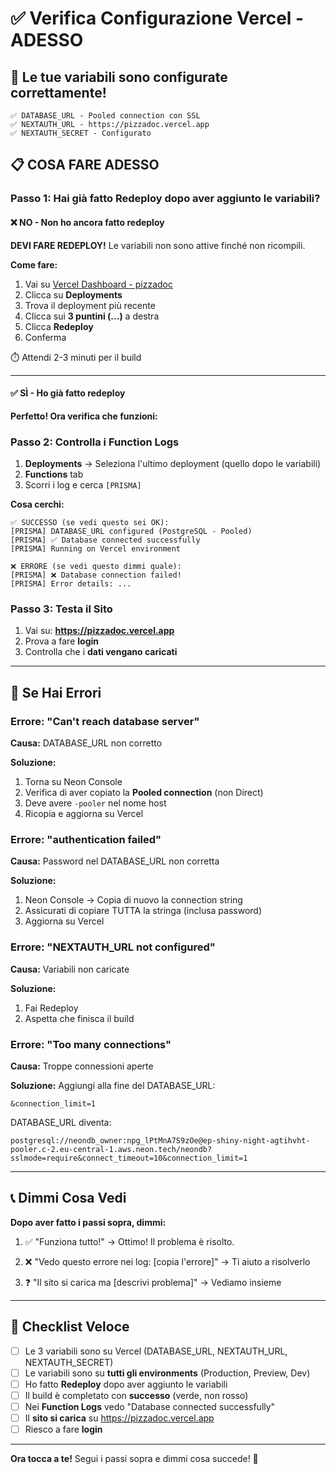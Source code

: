 # ✅ Verifica Configurazione Vercel - ADESSO

## 🎯 Le tue variabili sono configurate correttamente!

```
✅ DATABASE_URL - Pooled connection con SSL
✅ NEXTAUTH_URL - https://pizzadoc.vercel.app  
✅ NEXTAUTH_SECRET - Configurato
```

## 📋 COSA FARE ADESSO

### Passo 1: Hai già fatto Redeploy dopo aver aggiunto le variabili?

#### ❌ NO - Non ho ancora fatto redeploy
**DEVI FARE REDEPLOY!** Le variabili non sono attive finché non ricompili.

**Come fare:**
1. Vai su [Vercel Dashboard - pizzadoc](https://vercel.com/dashboard)
2. Clicca su **Deployments**
3. Trova il deployment più recente
4. Clicca sui **3 puntini (...)** a destra
5. Clicca **Redeploy**
6. Conferma

⏱️ Attendi 2-3 minuti per il build

---

#### ✅ SÌ - Ho già fatto redeploy
**Perfetto! Ora verifica che funzioni:**

### Passo 2: Controlla i Function Logs

1. **Deployments** → Seleziona l'ultimo deployment (quello dopo le variabili)
2. **Functions** tab
3. Scorri i log e cerca `[PRISMA]`

**Cosa cerchi:**

```
✅ SUCCESSO (se vedi questo sei OK):
[PRISMA] DATABASE_URL configured (PostgreSQL - Pooled)
[PRISMA] ✅ Database connected successfully
[PRISMA] Running on Vercel environment
```

```
❌ ERRORE (se vedi questo dimmi quale):
[PRISMA] ❌ Database connection failed!
[PRISMA] Error details: ...
```

### Passo 3: Testa il Sito

1. Vai su: **https://pizzadoc.vercel.app**
2. Prova a fare **login**
3. Controlla che i **dati vengano caricati**

---

## 🐛 Se Hai Errori

### Errore: "Can't reach database server"
**Causa:** DATABASE_URL non corretto

**Soluzione:**
1. Torna su Neon Console
2. Verifica di aver copiato la **Pooled connection** (non Direct)
3. Deve avere `-pooler` nel nome host
4. Ricopia e aggiorna su Vercel

### Errore: "authentication failed"  
**Causa:** Password nel DATABASE_URL non corretta

**Soluzione:**
1. Neon Console → Copia di nuovo la connection string
2. Assicurati di copiare TUTTA la stringa (inclusa password)
3. Aggiorna su Vercel

### Errore: "NEXTAUTH_URL not configured"
**Causa:** Variabili non caricate

**Soluzione:**
1. Fai Redeploy
2. Aspetta che finisca il build

### Errore: "Too many connections"
**Causa:** Troppe connessioni aperte

**Soluzione:**
Aggiungi alla fine del DATABASE_URL:
```
&connection_limit=1
```

DATABASE_URL diventa:
```
postgresql://neondb_owner:npg_lPtMnA7S9zOe@ep-shiny-night-agtihvht-pooler.c-2.eu-central-1.aws.neon.tech/neondb?sslmode=require&connect_timeout=10&connection_limit=1
```

---

## 📞 Dimmi Cosa Vedi

**Dopo aver fatto i passi sopra, dimmi:**

1. ✅ "Funziona tutto!" 
   → Ottimo! Il problema è risolto.

2. ❌ "Vedo questo errore nei log: [copia l'errore]"
   → Ti aiuto a risolverlo

3. ❓ "Il sito si carica ma [descrivi problema]"
   → Vediamo insieme

---

## 🎯 Checklist Veloce

- [ ] Le 3 variabili sono su Vercel (DATABASE_URL, NEXTAUTH_URL, NEXTAUTH_SECRET)
- [ ] Le variabili sono su **tutti gli environments** (Production, Preview, Dev)
- [ ] Ho fatto **Redeploy** dopo aver aggiunto le variabili
- [ ] Il build è completato con **successo** (verde, non rosso)
- [ ] Nei **Function Logs** vedo "Database connected successfully"
- [ ] Il **sito si carica** su https://pizzadoc.vercel.app
- [ ] Riesco a fare **login**

---

**Ora tocca a te!** Segui i passi sopra e dimmi cosa succede! 🚀

